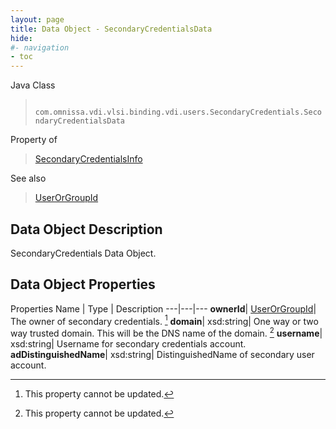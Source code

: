 ```yaml
---
layout: page
title: Data Object - SecondaryCredentialsData
hide:
#- navigation
- toc
---
```






Java Class
> ` com.omnissa.vdi.vlsi.binding.vdi.users.SecondaryCredentials.SecondaryCredentialsData`

Property of
> [SecondaryCredentialsInfo](vdi.users.SecondaryCredentials.SecondaryCredentialsInfo.md#field_detail)

See also
> [UserOrGroupId](vdi.entity.UserOrGroupId.md)


## Data Object Description

SecondaryCredentials Data Object.

## Data Object Properties
Properties
Name |  Type |  Description
---|---|---
**ownerId**| [UserOrGroupId](vdi.entity.UserOrGroupId.md)|  The owner of secondary credentials. [^2]
**domain**|  xsd:string|  One way or two way trusted domain. This will be the DNS name of the domain. [^2]
**username**|  xsd:string|  Username for secondary credentials account.
**adDistinguishedName**|  xsd:string|  DistinguishedName of secondary user account.


 


[^2]: This property cannot be updated.